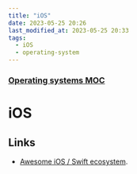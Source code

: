 ```yaml
---
title: "iOS"
date: 2023-05-25 20:26
last_modified_at: 2023-05-25 20:33
tags:
  - iOS
  - operating-system
---
```


### [Operating systems MOC](Operating%20systems%20MOC.md)

# iOS

## Links

* [Awesome iOS / Swift ecosystem](https://github.com/vsouza/awesome-ios).
